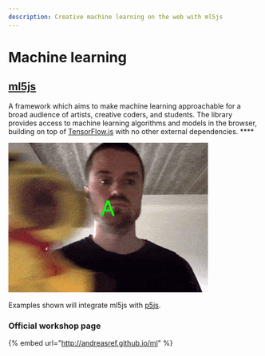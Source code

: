 ```yaml
---
description: Creative machine learning on the web with ml5js
---
```


# Machine learning

## [**ml5js**](https://ml5js.org/)

A framework which aims to make machine learning approachable for a broad audience of artists, creative coders, and students. The library provides access to machine learning algorithms and models in the browser, building on top of [TensorFlow.js](https://www.tensorflow.org/js) with no other external dependencies. ****

![Train your own classifier](../.gitbook/assets/classification.gif)

Examples shown will integrate ml5js with [p5js](https://start.exploring.technology/software/p5).

### Official workshop page

{% embed url="http://andreasref.github.io/ml" %}



